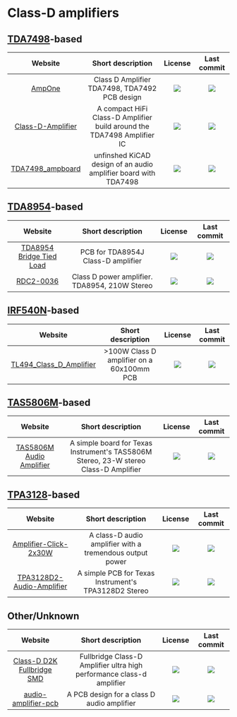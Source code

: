 # Class-D amplifiers

## [TDA7498](http://destyy.com/wBx4NF)-based
|Website|Short description|License|Last commit|
|:-:|:-:|:-:|:-:|
|[AmpOne](https://github.com/ohdsp/AmpOne)|Class D Amplifier TDA7498, TDA7492 PCB design|![](https://flat.badgen.net/github/license/ohdsp/AmpOne?label=)|![](https://flat.badgen.net/github/last-commit/ohdsp/AmpOne?label=)|
|[Class-D-Amplifier](https://github.com/dangrie158/Class-D-Amplifier)|A compact HiFi Class-D Amplifier build around the TDA7498 Amplifier IC|![](https://flat.badgen.net/github/license/dangrie158/Class-D-Amplifier?label=)|![](https://flat.badgen.net/github/last-commit/dangrie158/Class-D-Amplifier?label=)|
|[TDA7498_ampboard](https://github.com/Thorbijoern/TDA7498_ampboard)|unfinshed KiCAD design of an audio amplifier board with TDA7498|![](https://flat.badgen.net/github/license/Thorbijoern/TDA7498_ampboard?label=)|![](https://flat.badgen.net/github/last-commit/Thorbijoern/TDA7498_ampboard?label=)|

## [TDA8954](http://destyy.com/wBx6Zj)-based
|Website|Short description|License|Last commit|
|:-:|:-:|:-:|:-:|
|[TDA8954 Bridge Tied Load](https://github.com/phenidone/tda8954-btl)|PCB for TDA8954J Class-D amplifier|![](https://flat.badgen.net/github/license/phenidone/tda8954-btl?label=)|![](https://flat.badgen.net/github/last-commit/phenidone/tda8954-btl?label=)|
|[RDC2-0036](https://github.com/chipdipru/RDC2-0036-TDA8954-classD-amplifier)|Class D power amplifier. TDA8954, 210W Stereo|![](https://flat.badgen.net/github/license/RDC2-0036-TDA8954-classD-amplifier?label=)|![](https://flat.badgen.net/github/last-commit/RDC2-0036-TDA8954-classD-amplifier?label=)|


## [IRF540N](http://destyy.com/eaVJTy)-based
|Website|Short description|License|Last commit|
|:-:|:-:|:-:|:-:|
|[TL494_Class_D_Amplifier](https://github.com/iamBVC/TL494_Class_D_Amplifier)|>100W Class D amplifier on a 60x100mm PCB|![](https://flat.badgen.net/github/license/iamBVC/TL494_Class_D_Amplifier?label=)|![](https://flat.badgen.net/github/last-commit/iamBVC/TL494_Class_D_Amplifier?label=)|

## [TAS5806M](http://destyy.com/eaVJGZ)-based
|Website|Short description|License|Last commit|
|:-:|:-:|:-:|:-:|
|[TAS5806M Audio Amplifier](https://github.com/tonyp7/TAS5806M-Audio-Amplifier)|A simple board for Texas Instrument's TAS5806M Stereo, 23-W stereo Class-D Amplifier|![](https://flat.badgen.net/github/license/tonyp7/TAS5806M-Audio-Amplifier?label=)|![](https://flat.badgen.net/github/last-commit/tonyp7/TAS5806M-Audio-Amplifier?label=)|

## [TPA3128](http://ceesty.com/ednZXI)-based
|Website|Short description|License|Last commit|
|:-:|:-:|:-:|:-:|
|[Amplifier-Click-2x30W](https://github.com/ennessgvn/Amplifier-Click-2x30W)|A class-D audio amplifier with a tremendous output power|![](https://flat.badgen.net/github/license/ennessgvn/Amplifier-Click-2x30W?label=)|![](https://flat.badgen.net/github/last-commit/ennessgvn/Amplifier-Click-2x30W?label=)|
|[TPA3128D2-Audio-Amplifier](https://github.com/tonyp7/TPA3128D2-Audio-Amplifier)|A simple PCB for Texas Instrument's TPA3128D2 Stereo|![](https://flat.badgen.net/github/license/tonyp7/TPA3128D2-Audio-Amplifier?label=)|![](https://flat.badgen.net/github/last-commit/tonyp7/TPA3128D2-Audio-Amplifier?label=)|


## Other/Unknown
|Website|Short description|License|Last commit|
|:-:|:-:|:-:|:-:|
|[Class-D D2K Fullbridge SMD](https://github.com/kotagcircuit/Class-D-Fullbridge-SMD-)|Fullbridge Class-D Amplifier ultra high performance class-d amplifier|![](https://flat.badgen.net/github/license/kotagcircuit/Class-D-Fullbridge-SMD-?label=)|![](https://flat.badgen.net/github/last-commit/kotagcircuit/Class-D-Fullbridge-SMD-?label=)|
|[audio-amplifier-pcb](https://github.com/gverdeflor/audio-amplifier-pcb)|A PCB design for a class D audio amplifier|![](https://flat.badgen.net/github/license/gverdeflor/audio-amplifier-pcb?label=)|![](https://flat.badgen.net/github/last-commit/gverdeflor/audio-amplifier-pcb?label=)|
